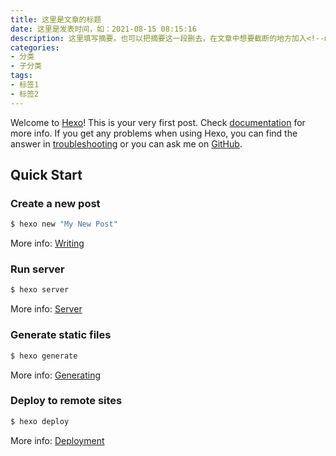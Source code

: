 ```yaml
---
title: 这里是文章的标题
date: 这里是发表时间，如：2021-08-15 08:15:16
description: 这里填写摘要。也可以把摘要这一段删去，在文章中想要截断的地方加入<!--more-->，这样在首页就只显示开头到截断的内容，而不会显示全文
categories:
- 分类
- 子分类
tags:
- 标签1
- 标签2
---
```

Welcome to [Hexo](https://hexo.io/)! This is your very first post. Check [documentation](https://hexo.io/docs/) for more info. If you get any problems when using Hexo, you can find the answer in [troubleshooting](https://hexo.io/docs/troubleshooting.html) or you can ask me on [GitHub](https://github.com/hexojs/hexo/issues).

## Quick Start

### Create a new post

``` bash
$ hexo new "My New Post"
```

More info: [Writing](https://hexo.io/docs/writing.html)

### Run server

``` bash
$ hexo server
```

More info: [Server](https://hexo.io/docs/server.html)

### Generate static files

``` bash
$ hexo generate
```

More info: [Generating](https://hexo.io/docs/generating.html)

### Deploy to remote sites

``` bash
$ hexo deploy
```

More info: [Deployment](https://hexo.io/docs/one-command-deployment.html)
